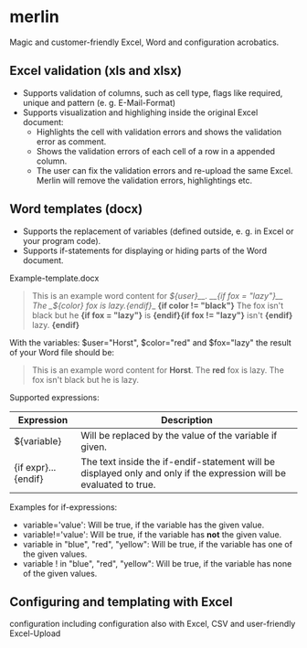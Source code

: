 # merlin
Magic and customer-friendly Excel, Word and configuration acrobatics.

## Excel validation (xls and xlsx)
* Supports validation of columns, such as cell type, flags like required, unique and pattern (e. g. E-Mail-Format)
* Supports visualization and highlighing inside the original Excel document:
  * Highlights the cell with validation errors and shows the validation error as comment.
  * Shows the validation errors of each cell of a row in a appended column.
  * The user can fix the validation errors and re-upload the same Excel. Merlin will remove the validation errors, highlightings etc.

## Word templates (docx) 
* Supports the replacement of variables (defined outside, e. g. in Excel or your program code).
* Supports if-statements for displaying or hiding parts of the Word document.

Example-template.docx
> This is an example word content for __${user}__.
> __{if fox = "lazy"}__ The _${color}_ fox is lazy.__{endif}__
> __{if color != "black"}__ The fox isn't black but he __{if fox = "lazy"}__ is __{endif}{if fox != "lazy"}__ isn't __{endif}__ lazy.
> __{endif}__

With the variables: $user="Horst", $color="red" and $fox="lazy" the result of your Word file should be:
> This is an example word content for __Horst__.
> The __red__ fox is lazy.
> The fox isn't black but he is lazy.

Supported expressions:

| Expression | Description |
|------------|-------------|
|${variable}|Will be replaced by the value of the variable if given.|
|{if expr}...{endif}|The text inside the if-endif-statement will be displayed only and only if the expression will be evaluated to true.

Examples for if-expressions:
* variable='value': Will be true, if the variable has the given value.
* variable!='value': Will be true, if the variable has __not__ the given value.
* variable in "blue", "red", "yellow": Will be true, if the variable has one of the given values.
* variable ! in "blue", "red", "yellow": Will be true, if the variable has none of the given values.

## Configuring and templating with Excel
 configuration including configuration also with Excel, CSV and user-friendly Excel-Upload
